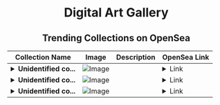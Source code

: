 <div align="center">

# Digital Art Gallery

## Trending Collections on OpenSea

| Collection Name                       | Image                                                                                     | Description                       | OpenSea Link                                                                                          |
|---------------------------------------|-------------------------------------------------------------------------------------------|-----------------------------------|--------------------------------------------------------------------------------------------------------|
| **<details><summary>Unidentified co...</summary>Unidentified contract 20594c23-3322-493f-a8a9-7738694af0a3</details>** | ![Image](https://i2.seadn.io/optimism/0x579e4f4a7e577ef5ac6e9221ca8f11dd6d43316d/6404459f0a28661c41bd910f8b5899/e86404459f0a28661c41bd910f8b5899.png?w=200&auto=format) |  | <details><summary>Link</summary>[Unidentified contract 20594c23-3322-493f-a8a9-7738694af0a3](https://opensea.io/collection/unidentified-contract-20594c23-3322-493f-a8a9-7738)</details> |
| **<details><summary>Unidentified co...</summary>Unidentified contract 3a81d634-e4a3-41f5-bfd1-be7fc4164b21</details>** | ![Image](https://i2.seadn.io/optimism/0x0665c09242fd6f77d367b5c7bc25e71af38be10f/491c7c8baf5b9fd34f71da19f53443/49491c7c8baf5b9fd34f71da19f53443.png?w=200&auto=format) |  | <details><summary>Link</summary>[Unidentified contract 3a81d634-e4a3-41f5-bfd1-be7fc4164b21](https://opensea.io/collection/unidentified-contract-3a81d634-e4a3-41f5-bfd1-be7f)</details> |
| **<details><summary>Unidentified co...</summary>Unidentified contract e307529d-50ea-461a-9860-c77bcef37041</details>** | ![Image](https://i2.seadn.io/optimism/0x579e4f4a7e577ef5ac6e9221ca8f11dd6d43316d/6404459f0a28661c41bd910f8b5899/e86404459f0a28661c41bd910f8b5899.png?w=200&auto=format) |  | <details><summary>Link</summary>[Unidentified contract e307529d-50ea-461a-9860-c77bcef37041](https://opensea.io/collection/unidentified-contract-e307529d-50ea-461a-9860-c77b)</details> |

</div>